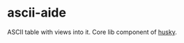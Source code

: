 # ascii-aide
ASCII table with views into it. Core lib component of [husky](https://github.com/bravequickcleverfibreyarn/ascii-aide/tree/main/husky).
